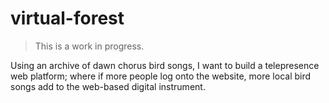 #  virtual-forest

> This is a work in progress.

Using an archive of dawn chorus bird songs, I want to build a telepresence web platform; where if more people log onto the website, more local bird songs add to the web-based digital instrument. 
